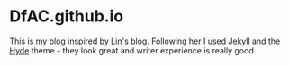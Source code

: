 # DfAC.github.io

This is [my blog](http://DfAC.github.io) inspired by [Lin's blog](http://linbug.github.io). Following her I used [Jekyll](http://jekyllrb.com) and the [Hyde](http://hyde.getpoole.com/) theme - they look great and writer experience is really good.
